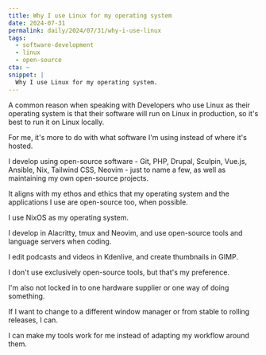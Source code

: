 ```yaml
---
title: Why I use Linux for my operating system
date: 2024-07-31
permalink: daily/2024/07/31/why-i-use-linux
tags:
  - software-development
  - linux
  - open-source
cta: ~
snippet: |
  Why I use Linux for my operating system.
---
```


A common reason when speaking with Developers who use Linux as their operating system is that their software will run on Linux in production, so it's best to run it on Linux locally.

For me, it's more to do with what software I'm using instead of where it's hosted.

I develop using open-source software - Git, PHP, Drupal, Sculpin, Vue.js, Ansible, Nix, Tailwind CSS, Neovim - just to name a few, as well as maintaining my own open-source projects.

It aligns with my ethos and ethics that my operating system and the applications I use are open-source too, when possible.

I use NixOS as my operating system.

I develop in Alacritty, tmux and Neovim, and use open-source tools and language servers when coding.

I edit podcasts and videos in Kdenlive, and create thumbnails in GIMP.

I don't use exclusively open-source tools, but that's my preference.

I'm also not locked in to one hardware supplier or one way of doing something.

If I want to change to a different window manager or from stable to rolling releases, I can.

I can make my tools work for me instead of adapting my workflow around them.
